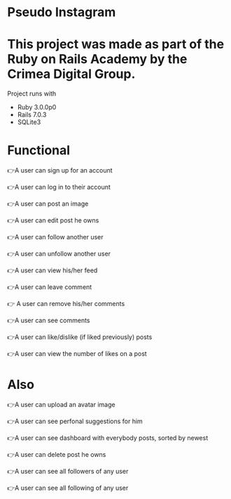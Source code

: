 # Pseudo Instagram

<h1> This project was made as part of the Ruby on Rails Academy by the Crimea Digital Group. </h1>

Project runs with
* Ruby 3.0.0p0
* Rails 7.0.3
* SQLite3 

<h1>Functional</h1>

👉A user can sign up for an account

👉A user can log in to their account

👉A user can post an image

👉A user can edit post he owns

👉A user can follow another user

👉A user can unfollow another user

👉A user can view his/her feed

👉A user can leave comment

👉 A user can remove his/her comments

👉A user can see comments

👉A user can like/dislike (if liked previously) posts

👉A user can view the number of likes on a post

# Also

👉A user can upload an avatar image

👉A user can see perfonal suggestions for him

👉A user can see dashboard with everybody posts, sorted by newest

👉A user can delete post he owns

👉A user can see all followers of any user

👉A user can see all following of any user